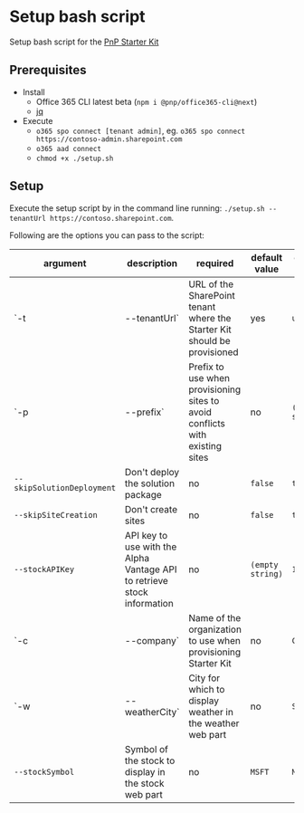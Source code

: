 # Setup bash script

Setup bash script for the [PnP Starter Kit](https://github.com/SharePoint/sp-starter-kit)

## Prerequisites

- Install
  - Office 365 CLI latest beta (`npm i @pnp/office365-cli@next`)
  - [jq](https://stedolan.github.io/jq/)
- Execute
  - `o365 spo connect [tenant admin]`, eg. `o365 spo connect https://contoso-admin.sharepoint.com`
  - `o365 aad connect`
  - `chmod +x ./setup.sh`

## Setup

Execute the setup script by in the command line running: `./setup.sh --tenantUrl https://contoso.sharepoint.com`.

Following are the options you can pass to the script:

argument|description|required|default value|example value
--------|-----------|--------|-------------|-------------
`-t|--tenantUrl`|URL of the SharePoint tenant where the Starter Kit should be provisioned|yes|`undefined`|`https://contoso.sharepoint.com`
`-p|--prefix`|Prefix to use when provisioning sites to avoid conflicts with existing sites|no|`(empty string)`|`starterkit`
`--skipSolutionDeployment`|Don't deploy the solution package|no|`false`|`true`
`--skipSiteCreation`|Don't create sites|no|`false`|`true`
`--stockAPIKey`|API key to use with the Alpha Vantage API to retrieve stock information|no|`(empty string)`|`12345`
`-c|--company`|Name of the organization to use when provisioning Starter Kit|no|`Contoso`|`Contoso`
`-w|--weatherCity`|City for which to display weather in the weather web part|no|`Seattle`|`Seattle`
`--stockSymbol`|Symbol of the stock to display in the stock web part|no|`MSFT`|`MSFT`